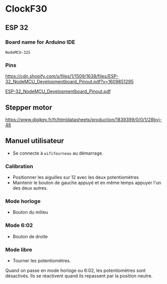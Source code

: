 # ClockF30

## ESP 32
### Board name for Arduino IDE
`NodeMCU-32S`
### Pins
https://cdn.shopify.com/s/files/1/1509/1638/files/ESP-32_NodeMCU_Developmentboard_Pinout.pdf?v=1609851295

[ESP-32_NodeMCU_Developmentboard_Pinout.pdf](images/ESP-32_NodeMCU_Developmentboard_Pinout.pdf)

## Stepper motor
https://www.digikey.fr/fr/htmldatasheets/production/1839399/0/0/1/28byj-48

## Manuel utilisateur

- Se connecte à `wififourneau` au démarrage. 

### Calibration

- Positionner les aiguilles sur 12 avec les deux potentiomètres
- Maintenir le bouton de gauche appuyé et en même temps appuyer l'un des deux autres.

### Mode horloge

- Bouton du milieu

### Mode 6:02

- Bouton de droite

### Mode libre

- Tourner les potentiomètres.

Quand on passe en mode horloge ou 6:02, les potentiomètres sont désactivés. Ils se réactivent quand ils repassent par la position neutre. 

